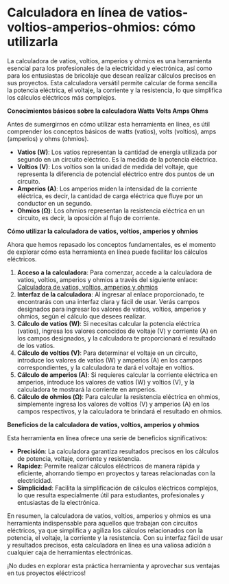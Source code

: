 Calculadora en línea de vatios-voltios-amperios-ohmios: cómo utilizarla
=======================================================================

La calculadora de vatios, voltios, amperios y ohmios es una herramienta esencial para los profesionales de la electricidad y electrónica, así como para los entusiastas de bricolaje que desean realizar cálculos precisos en sus proyectos. Esta calculadora versátil permite calcular de forma sencilla la potencia eléctrica, el voltaje, la corriente y la resistencia, lo que simplifica los cálculos eléctricos más complejos.

**Conocimientos básicos sobre la calculadora Watts Volts Amps Ohms**

Antes de sumergirnos en cómo utilizar esta herramienta en línea, es útil comprender los conceptos básicos de watts (vatios), volts (voltios), amps (amperios) y ohms (ohmios).

- **Vatios (W)**: Los vatios representan la cantidad de energía utilizada por segundo en un circuito eléctrico. Es la medida de la potencia eléctrica.
- **Voltios (V)**: Los voltios son la unidad de medida del voltaje, que representa la diferencia de potencial eléctrico entre dos puntos de un circuito.
- **Amperios (A)**: Los amperios miden la intensidad de la corriente eléctrica, es decir, la cantidad de carga eléctrica que fluye por un conductor en un segundo.
- **Ohmios (Ω)**: Los ohmios representan la resistencia eléctrica en un circuito, es decir, la oposición al flujo de corriente.

**Cómo utilizar la calculadora de vatios, voltios, amperios y ohmios**

Ahora que hemos repasado los conceptos fundamentales, es el momento de explorar cómo esta herramienta en línea puede facilitar los cálculos eléctricos.

1. **Acceso a la calculadora**: Para comenzar, accede a la calculadora de vatios, voltios, amperios y ohmios a través del siguiente enlace: [Calculadora de vatios, voltios, amperios y ohmios](https://www.onlinecalculatorsfree.com/es/tools/watt-volt-amp-calculator.html)
2. **Interfaz de la calculadora**: Al ingresar al enlace proporcionado, te encontrarás con una interfaz clara y fácil de usar. Verás campos designados para ingresar los valores de vatios, voltios, amperios y ohmios, según el cálculo que desees realizar.
3. **Cálculo de vatios (W)**: Si necesitas calcular la potencia eléctrica (vatios), ingresa los valores conocidos de voltaje (V) y corriente (A) en los campos designados, y la calculadora te proporcionará el resultado de los vatios.
4. **Cálculo de voltios (V)**: Para determinar el voltaje en un circuito, introduce los valores de vatios (W) y amperios (A) en los campos correspondientes, y la calculadora te dará el voltaje en voltios.
5. **Cálculo de amperios (A)**: Si requieres calcular la corriente eléctrica en amperios, introduce los valores de vatios (W) y voltios (V), y la calculadora te mostrará la corriente en amperios.
6. **Cálculo de ohmios (Ω)**: Para calcular la resistencia eléctrica en ohmios, simplemente ingresa los valores de voltios (V) y amperios (A) en los campos respectivos, y la calculadora te brindará el resultado en ohmios.

**Beneficios de la calculadora de vatios, voltios, amperios y ohmios**

Esta herramienta en línea ofrece una serie de beneficios significativos:

- **Precisión**: La calculadora garantiza resultados precisos en los cálculos de potencia, voltaje, corriente y resistencia.
- **Rapidez**: Permite realizar cálculos eléctricos de manera rápida y eficiente, ahorrando tiempo en proyectos y tareas relacionadas con la electricidad.
- **Simplicidad**: Facilita la simplificación de cálculos eléctricos complejos, lo que resulta especialmente útil para estudiantes, profesionales y entusiastas de la electrónica.

En resumen, la calculadora de vatios, voltios, amperios y ohmios es una herramienta indispensable para aquellos que trabajan con circuitos eléctricos, ya que simplifica y agiliza los cálculos relacionados con la potencia, el voltaje, la corriente y la resistencia. Con su interfaz fácil de usar y resultados precisos, esta calculadora en línea es una valiosa adición a cualquier caja de herramientas electrónicas.

¡No dudes en explorar esta práctica herramienta y aprovechar sus ventajas en tus proyectos eléctricos!
